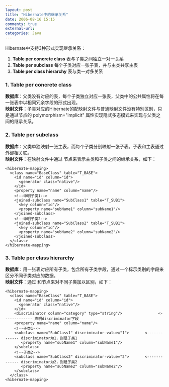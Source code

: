 ```yaml
---
layout: post
title: "Hibernate中的继承关系"
date: 2006-08-16 15:15
comments: true
external-url: 
categories: Java
---
```

Hibernate中支持3种形式实现继承关系：  
1. **Table per concrete class** 表与子类之间独立一对一关系  
2. **Table per subclass** 每个子类对应一张子表，并与主类共享主表  
3. **Table per class hierarchy** 表与类一对多关系  
<!-- more -->

### 1. Table per concrete class ###
**数据库**：父类没有对应的表，每个子类独立对应一张表，父类中的公共属性将在每一张表中以相同冗余字段的形式出现。  
**映射文件**：子类对应的Hibernate的配映射文件与普通映射文件没有特别区别，只是通过<class>节点的 polymorphism="implicit" 属性实现隐式多态模式来实现与父类之间的继承关系。

### 2. Table per subclass ###
**数据库**：父类单独映射一张主表，而每个子类分别映射一张子表。子表和主表通过外键相关联。  
**映射文件**：在映射文件中通过 <joined-subclass> 节点来表示主类和子类之间的继承关系，如下：  

	<hibernate-mapping>
	  <class name="BaseClass" table="T_BASE">
	    <id name="id" column="id">
	      <generator class="native"/>
	    </id>
	    <property name="name" column="name"/>
	    <!--申明子类1-->
	    <joined-subclass name="SubClass1" table="T_SUB1">
	      <key column="id"/>
	      <property name="subName1" column="subName1"/>
	    </joined-subclass>
	    <!--申明子类2-->
	    <joined-subclass name="SubClass2" table="T_SUB1">
	      <key column="id"/>
	      <property name="subName2" column="subName2"/>
	    </joined-subclass>
	  </class>
	</hibernate-mapping>

### 3. Table per class hierarchy ###
**数据库**：用一张表对应所有子类，包含所有子类字段，通过一个标示类别的字段来区分不同子类对应的数据。  
**映射文件**：通过<subclass> 和<disriminator>节点来对不同子类加以区别，如下：  

	<hibernate-mapping>
	  <class name="BaseClass" table="T_BASE">
	    <id name="id" column="id">
	      <generator class="native"/>
	    </id>
	    <discriminator column="category" type="string"/>                <------------- 声明discriminator字段
	    <property name="name" column="name"/>
	    <!--子类1-->     
	    <subclass name="SubClass1" discriminator-value="1">       <------------- discriminator为1，则是子类1
	       <property name="subName1" column="subName1"/>
	    </subclass>  
	    <!--子类2-->     
	    <subclass name="SubClass2" discriminator-value="2">       <------------- discriminator为2，则是子类2
	       <property name="subName2" column="subName2"/>
	    </subclass>
	  </class>
	<hibernate-mapping>